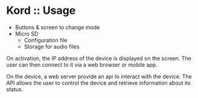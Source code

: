 # Kord :: Usage

- Buttons & screen to change mode
- Micro SD
  - Configuration file
  - Storage for audio files

On activation, the IP address of the device is displayed on the screen. The user can then connect to it via a web browser or mobile app.

On the device, a web server provide an api to interact with the device. The API allows the user to control the device and retrieve information about its status.